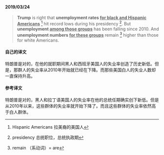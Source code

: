 #### 2019/03/24

> **Trump** is right that **unemployment rates <u>for black and Hispanic Americans</u>** [^1] hit record lows during his presidency [^2]. But **unemployment <u>among those groups</u>** has been falling since 2010. And **unemployment numbers <u>for these groups</u>** remain [^3] higher than those for white Americans.



#### 自己的译文

特朗普是对的，在他的就职期间黑人和西班牙美国人的失业率创造了历史新低。但是，那群人的失业率从2010年开始就已经在下降。而那些美国白人的失业人数却一直保持升高。



#### 参考译文

特朗普是对的，黑人和拉丁语美国人的失业率在他的总统任期确实创下新低。但是从2010年以来，这些群体的失业率就开始下降了。而且这些群体的失业率依然高于白人群体。



[^1]: Hispanic Americans 拉美裔的美国人
[^2]: presidency 总统职位，总统执政期
[^3]: remain （系动词）= are
